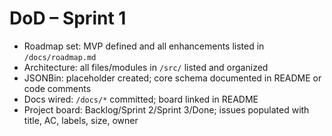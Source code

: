 # DoD – Sprint 1

- Roadmap set: MVP defined and all enhancements listed in `/docs/roadmap.md` 
- Architecture: all files/modules in `/src/` listed and organized   
- JSONBin: placeholder created; core schema documented in README or code comments  
- Docs wired: `/docs/*` committed; board linked in README 
- Project board: Backlog/Sprint 2/Sprint 3/Done; issues populated with title, AC, labels, size, owner 
